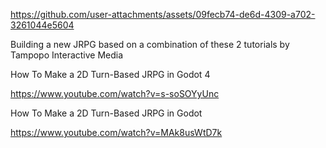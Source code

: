 https://github.com/user-attachments/assets/09fecb74-de6d-4309-a702-3261044e5604



Building a new JRPG based on a combination of these 2 tutorials by Tampopo Interactive Media

How To Make a 2D Turn-Based JRPG in Godot 4 

https://www.youtube.com/watch?v=s-soSOYyUnc

How To Make a 2D Turn-Based JRPG in Godot

https://www.youtube.com/watch?v=MAk8usWtD7k
